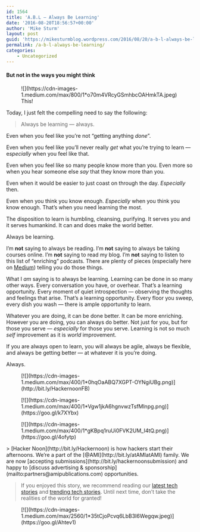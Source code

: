 ```yaml
---
id: 1564
title: 'A.B.L — Always Be Learning'
date: '2016-08-20T18:56:57+00:00'
author: 'Mike Sturm'
layout: post
guid: 'https://mikesturmblog.wordpress.com/2016/08/20/a-b-l-always-be-learning/'
permalink: /a-b-l-always-be-learning/
categories:
    - Uncategorized
---
```


#### But not in the ways you might think

<figure class="wp-caption">![](https://cdn-images-1.medium.com/max/800/1*o70m4VRcyGSmhbcOAHmkTA.jpeg)<figcaption class="wp-caption-text">This!</figcaption></figure>Today, I just felt the compelling need to say the following:

> Always be learning — always.

Even when you feel like you’re not “getting anything *done*”.

Even when you feel like you’ll never really *get* what you’re trying to learn — e*specially* when you feel like that.

Even when you feel like so many people know more than you. Even more so when you hear someone else *say* that they know more than you.

Even when it would be easier to just coast on through the day. *Especially* then.

Even when you think you know enough. *Especially* when you think you know enough. That’s when you need learning the most.

The disposition to learn is humbling, cleansing, purifying. It serves you and it serves humankind. It can and does make the world better.

Always be learning.

I’m **not** saying to always be reading. I’m **not** saying to always be taking courses online. I’m **not** saying to read my blog. I’m **not** saying to listen to this list of “enriching” podcasts. There are plenty of pieces (especially here on [Medium](https://medium.com/u/504c7870fdb6)) telling you do those things.

What I *am* saying is to always be learning. Learning can be done in so many other ways. Every conversation you have, or overhear. That’s a learning opportunity. Every moment of quiet introspection — observing the thoughts and feelings that arise. That’s a learning opportunity. Every floor you sweep, every dish you wash — there is ample opportunity to learn.

Whatever you are doing, it can be done better. It can be more enriching. However you are doing, you can always do better. Not just for you, but for those you serve — *especially* for those you serve. Learning is not so much *self* improvement as it is *world* improvement.

If you are always open to learn, you will always be agile, always be flexible, and always be getting better — at whatever it is you’re doing.

Always.

<figure>[![](https://cdn-images-1.medium.com/max/400/1*0hqOaABQ7XGPT-OYNgiUBg.png)](http://bit.ly/HackernoonFB)</figure><figure>[![](https://cdn-images-1.medium.com/max/400/1*Vgw1jkA6hgnvwzTsfMlnpg.png)](https://goo.gl/k7XYbx)</figure><figure>[![](https://cdn-images-1.medium.com/max/400/1*gKBpq1ruUi0FVK2UM_I4tQ.png)](https://goo.gl/4ofytp)</figure>> [Hacker Noon](http://bit.ly/Hackernoon) is how hackers start their afternoons. We’re a part of the [@AMI](http://bit.ly/atAMIatAMI) family. We are now [accepting submissions](http://bit.ly/hackernoonsubmission) and happy to [discuss advertising &amp; sponsorship](mailto:partners@amipublications.com) opportunities.

> If you enjoyed this story, we recommend reading our [latest tech stories](http://bit.ly/hackernoonlatestt) and [trending tech stories](https://hackernoon.com/trending). Until next time, don’t take the realities of the world for granted!

<figure>[![](https://cdn-images-1.medium.com/max/2560/1*35tCjoPcvq6LbB3I6Wegqw.jpeg)](https://goo.gl/Ahtev1)</figure>